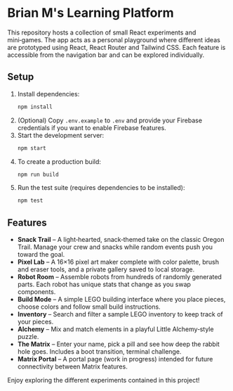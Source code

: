 # Brian M's Learning Platform

This repository hosts a collection of small React experiments and mini‑games. The app acts as a personal playground where different ideas are prototyped using React, React Router and Tailwind CSS. Each feature is accessible from the navigation bar and can be explored individually.

## Setup

1. Install dependencies:
   ```bash
   npm install
   ```
2. (Optional) Copy `.env.example` to `.env` and provide your Firebase credentials if you want to enable Firebase features.
3. Start the development server:
   ```bash
   npm start
   ```
4. To create a production build:
   ```bash
   npm run build
   ```
5. Run the test suite (requires dependencies to be installed):
   ```bash
   npm test
   ```

## Features

- **Snack Trail** – A light‑hearted, snack‑themed take on the classic Oregon Trail. Manage your crew and snacks while random events push you toward the goal.
- **Pixel Lab** – A 16×16 pixel art maker complete with color palette, brush and eraser tools, and a private gallery saved to local storage.
- **Robot Room** – Assemble robots from hundreds of randomly generated parts. Each robot has unique stats that change as you swap components.
- **Build Mode** – A simple LEGO building interface where you place pieces, choose colors and follow small build instructions.
- **Inventory** – Search and filter a sample LEGO inventory to keep track of your pieces.
- **Alchemy** – Mix and match elements in a playful Little Alchemy‑style puzzle.
- **The Matrix** – Enter your name, pick a pill and see how deep the rabbit hole goes. Includes a boot transition, terminal challenge.
- **Matrix Portal** – A portal page (work in progress) intended for future connectivity between Matrix features.

Enjoy exploring the different experiments contained in this project!

